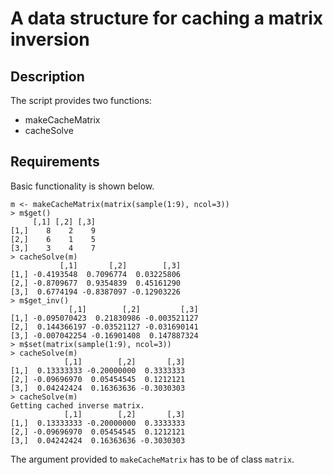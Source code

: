 # A data structure for caching a matrix inversion

## Description
The script provides two functions:
- makeCacheMatrix
- cacheSolve

## Requirements
Basic functionality is shown below.
```
m <- makeCacheMatrix(matrix(sample(1:9), ncol=3))
> m$get()
     [,1] [,2] [,3]
[1,]    8    2    9
[2,]    6    1    5
[3,]    3    4    7
> cacheSolve(m)
           [,1]       [,2]        [,3]
[1,] -0.4193548  0.7096774  0.03225806
[2,] -0.8709677  0.9354839  0.45161290
[3,]  0.6774194 -0.8387097 -0.12903226
> m$get_inv()
             [,1]        [,2]         [,3]
[1,] -0.095070423  0.21830986 -0.003521127
[2,]  0.144366197 -0.03521127 -0.031690141
[3,] -0.007042254 -0.16901408  0.147887324
> m$set(matrix(sample(1:9), ncol=3))
> cacheSolve(m)
            [,1]        [,2]       [,3]
[1,]  0.13333333 -0.20000000  0.3333333
[2,] -0.09696970  0.05454545  0.1212121
[3,]  0.04242424  0.16363636 -0.3030303
> cacheSolve(m)
Getting cached inverse matrix.
            [,1]        [,2]       [,3]
[1,]  0.13333333 -0.20000000  0.3333333
[2,] -0.09696970  0.05454545  0.1212121
[3,]  0.04242424  0.16363636 -0.3030303
```
The argument provided to `makeCacheMatrix` has to be
of class `matrix`.
